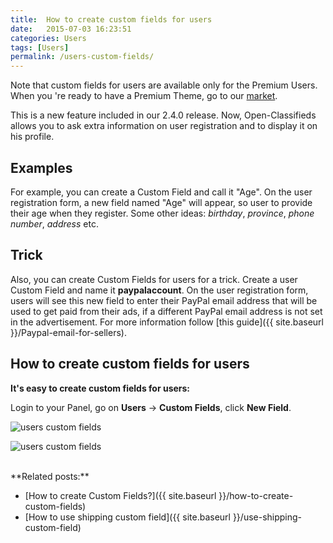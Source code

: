 ```yaml
---
title:  How to create custom fields for users
date:   2015-07-03 16:23:51
categories: Users
tags: [Users]
permalink: /users-custom-fields/
---
```

<div class="alert alert-warning">
<strong><i class="glyphicon glyphicon-warning-sign"></i> </strong> Note that custom fields for users are available only for the Premium Users. When you 're ready to have a Premium Theme, go to our <a href="http://open-classifieds.com/market/">market</a>.
</div>

This is a new feature included in our 2.4.0 release. Now, Open-Classifieds allows you to ask extra information on user registration and to display it on his profile.

## Examples

For example, you can create a Custom Field and call it "Age". On the user registration form, a new field named "Age" will appear, so user to provide their age when they register. Some other ideas: _birthday_, _province_, _phone number_, _address_ etc.

## Trick

Also, you can create Custom Fields for users for a trick. Create a user Custom Field and name it **paypalaccount**. On the user registration form, users will see this new field to enter their PayPal email address that will be used to get paid from their ads, if a different PayPal email address is not set in the advertisement. For more information follow [this guide]({{ site.baseurl }}/Paypal-email-for-sellers).

## How to create custom fields for users

**It's easy to create custom fields for users:**

Login to your Panel, go on **Users** -> **Custom Fields**, click **New Field**. 

![users custom fields](http://docs.yclas.com/images/users-fields.png)

![users custom fields](http://docs.yclas.com/images/users-fields1.png)

<br>
**Related posts:**

+ [How to create Custom Fields?]({{ site.baseurl }}/how-to-create-custom-fields)
+ [How to use shipping custom field]({{ site.baseurl }}/use-shipping-custom-field)